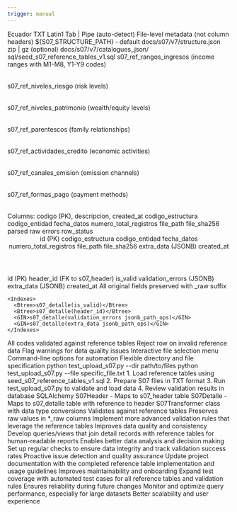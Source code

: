 ```yaml
---
trigger: manual
---
```


<S07Context version="7">

  <!-- ──────────────────────────── 1  DATA SOURCE ──────────────────────────── -->
  <DataSource>
    <Format>
      <Country>Ecuador</Country>
      <FileType>TXT</FileType>
      <Encoding>Latin1</Encoding>
      <Delimiter>Tab | Pipe (auto-detect)</Delimiter>
      <HeaderLine>File-level metadata (not column headers)</HeaderLine>
      <SchemaFile>${S07_STRUCTURE_PATH} ‑ default docs/s07/v7/structure.json</SchemaFile>
      <Compression>zip | gz (optional)</Compression>
    </Format>
    <Catalogues>
      <Path>docs/s07/v7/catalogues_json/</Path>
      <SeedScripts>
        sql/seed_s07_reference_tables_v1.sql
      </SeedScripts>
    </Catalogues>
  </DataSource>

  <!-- ───────────────────────── 2  REFERENCE TABLES ──────────────────────── -->
  <ReferenceTables>
    <Table>s07_ref_rangos_ingresos (income ranges with M1-M8, Y1-Y9 codes)</Table>
    <Table>s07_ref_niveles_riesgo (risk levels)</Table>
    <Table>s07_ref_niveles_patrimonio (wealth/equity levels)</Table>
    <Table>s07_ref_parentescos (family relationships)</Table>
    <Table>s07_ref_actividades_credito (economic activities)</Table>
    <Table>s07_ref_canales_emision (emission channels)</Table>
    <Table>s07_ref_formas_pago (payment methods)</Table>
    <Schema>Columns: codigo (PK), descripcion, created_at</Schema>
  </ReferenceTables>

  <!-- ───────────────────────── 3  PARSING OUTPUT ───────────────────────── -->
  <ParsingOutput>
    <MetadataFields>
      <Field>codigo_estructura</Field>
      <Field>codigo_entidad</Field>
      <Field>fecha_datos</Field>
      <Field>numero_total_registros</Field>
      <Field>file_path</Field>
      <Field>file_sha256</Field>
    </MetadataFields>
    <Data>
      <Row>
        <FieldType>parsed</FieldType>
        <FieldType>raw</FieldType>
        <FieldType>errors</FieldType>
        <FieldType>row_status</FieldType>
      </Row>
    </Data>
  </ParsingOutput>

  <!-- ──────────────────────── 4  DATABASE SCHEMA ────────────────────────── -->
  <DatabaseSchema version="v7">
    <MainTables>
      <Header name="s07_header">
        <Field>id (PK)</Field>
        <Field>codigo_estructura</Field>
        <Field>codigo_entidad</Field>
        <Field>fecha_datos</Field>
        <Field>numero_total_registros</Field>
        <Field>file_path</Field>
        <Field>file_sha256</Field>
        <Field>extra_data (JSONB)</Field>
        <Field>created_at</Field>
      </Header>
      <Detail name="s07_detalle">
        <Field>id (PK)</Field>
        <Field>header_id (FK to s07_header)</Field>
        <Field>is_valid</Field>
        <Field>validation_errors (JSONB)</Field>
        <Field>extra_data (JSONB)</Field>
        <Field>created_at</Field>
        <RawFields>All original fields preserved with _raw suffix</RawFields>
      </Detail>
    </MainTables>

    <Indexes>
      <Btree>s07_detalle(is_valid)</Btree>
      <Btree>s07_detalle(header_id)</Btree>
      <GIN>s07_detalle(validation_errors jsonb_path_ops)</GIN>
      <GIN>s07_detalle(extra_data jsonb_path_ops)</GIN>
    </Indexes>
  </DatabaseSchema>

  <!-- ──────────────────────── 5  VALIDATION RULES ──────────────────────── -->
  <ValidationRules>
    <ReferenceData>All codes validated against reference tables</ReferenceData>
    <Critical>Reject row on invalid reference data</Critical>
    <Warning>Flag warnings for data quality issues</Warning>
  </ValidationRules>

  <!-- ─────────────────────── 6  TESTING TOOLS ──────────────────────────── -->
  <TestingTools>
    <Script>scripts/test_upload_s07.py</Script>
    <Features>
      <Feature>Interactive file selection menu</Feature>
      <Feature>Command-line options for automation</Feature>
      <Feature>Flexible directory and file specification</Feature>
    </Features>
    <Usage>
      python test_upload_s07.py --dir path/to/files
      python test_upload_s07.py --file specific_file.txt
    </Usage>
  </TestingTools>

  <!-- ─────────────────────── 7  WORKFLOW ──────────────────────────────── -->
  <Workflow>
    <Step>1. Load reference tables using seed_s07_reference_tables_v1.sql</Step>
    <Step>2. Prepare S07 files in TXT format</Step>
    <Step>3. Run test_upload_s07.py to validate and load data</Step>
    <Step>4. Review validation results in database</Step>
  </Workflow>

  <!-- ───────────────────── 8  DATA INTEGRATION ────────────────────────── -->
  <DataIntegration>
    <ORM>SQLAlchemy</ORM>
    <Models>
      <Model>S07Header - Maps to s07_header table</Model>
      <Model>S07Detalle - Maps to s07_detalle table with reference to header</Model>
    </Models>
    <TransformationLogic>
      <Transformer>S07Transformer class with data type conversions</Transformer>
      <ReferenceValidation>Validates against reference tables</ReferenceValidation>
      <RawFields>Preserves raw values in *_raw columns</RawFields>
    </TransformationLogic>
  </DataIntegration>

<!-- ───────────────────── 9  RECOMMENDED NEXT STEPS ───────────────────── -->
  <NextSteps priority="high">
    <Item>
      <Title>Enhanced Validation Rules</Title>
      <Description>Implement more advanced validation rules that leverage the reference tables</Description>
      <Benefit>Improves data quality and consistency</Benefit>
    </Item>
    <Item>
      <Title>Reporting Interface</Title>
      <Description>Develop queries/views that join detail records with reference tables for human-readable reports</Description>
      <Benefit>Enables better data analysis and decision making</Benefit>
    </Item>
    <Item>
      <Title>Data Monitoring</Title>
      <Description>Set up regular checks to ensure data integrity and track validation success rates</Description>
      <Benefit>Proactive issue detection and quality assurance</Benefit>
    </Item>
    <Item>
      <Title>Documentation Update</Title>
      <Description>Update project documentation with the completed reference table implementation and usage guidelines</Description>
      <Benefit>Improves maintainability and onboarding</Benefit>
    </Item>
    <Item>
      <Title>Automated Testing</Title>
      <Description>Expand test coverage with automated test cases for all reference tables and validation rules</Description>
      <Benefit>Ensures reliability during future changes</Benefit>
    </Item>
    <Item>
      <Title>Performance Optimization</Title>
      <Description>Monitor and optimize query performance, especially for large datasets</Description>
      <Benefit>Better scalability and user experience</Benefit>
    </Item>
  </NextSteps>

</S07Context>